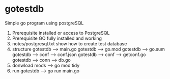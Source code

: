 # gotestdb
Simple go program using postgreSQL

1) Prerequisite installed or access to PostgreSQL
2) Prerequisite GO fully installed and working
3) notes/postgresql.txt show how to create test database
4) structure
    gotestdb --> main.go
    gotestdb --> go.mod
    gotestdb --> go.sum
    gotestdb --> conf --> conf.json
    gotestdb --> conf --> getconf.go
    gotestdb --> conn --> db.go
5) donwload mods --> go mod tidy
6) run gotestdb --> go run main.go
